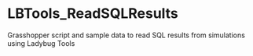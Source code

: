 # LBTools_ReadSQLResults
Grasshopper script and sample data to read SQL results from simulations using Ladybug Tools 
